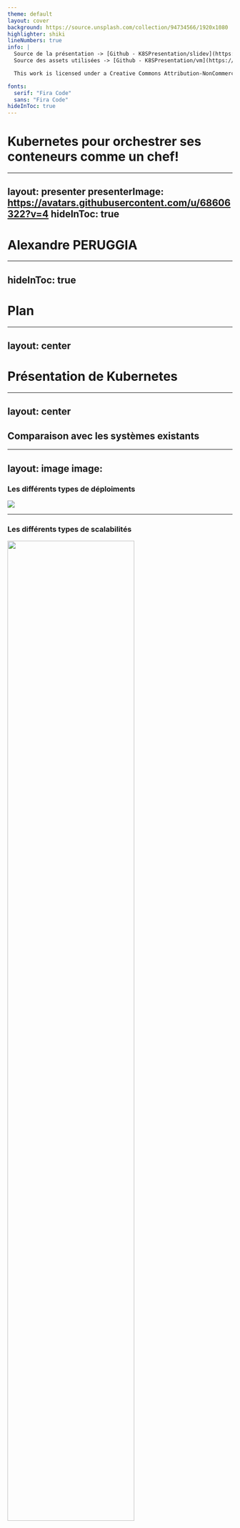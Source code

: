```yaml
---
theme: default
layout: cover
background: https://source.unsplash.com/collection/94734566/1920x1080
highlighter: shiki
lineNumbers: true
info: |
  Source de la présentation -> [Github - K8SPresentation/slidev](https://github.com/DarkOnion0/K8SPresentation/tree/main/slidev)  
  Source des assets utilisées -> [Github - K8SPresentation/vm](https://github.com/DarkOnion0/K8SPresentation/tree/main/vm)

  This work is licensed under a Creative Commons Attribution-NonCommercial 4.0 International License.

fonts:
  serif: "Fira Code"
  sans: "Fira Code"
hideInToc: true
---
```


# Kubernetes pour orchestrer ses conteneurs comme un chef!

---
layout: presenter
presenterImage: https://avatars.githubusercontent.com/u/68606322?v=4
hideInToc: true
---

# Alexandre PERUGGIA

---
hideInToc: true
---

# Plan

<Toc maxDepth=2 />

---
layout: center
---

# Présentation de Kubernetes

---
layout: center
---

## Comparaison avec les systèmes existants

---
layout: image
image: 
---

### Les différents types de déploiments

![](https://d33wubrfki0l68.cloudfront.net/26a177ede4d7b032362289c6fccd448fc4a91174/eb693/images/docs/container_evolution.svg)

---

### Les différents types de scalabilités

<img style="height: 75%;" class="m-auto" src="https://imgs.search.brave.com/SiImnaPOmV8jqu2fwHtTOyN-XpOY9uWr1a071YZuOis/rs:fit:900:712:1/g:ce/aHR0cHM6Ly9iaXRw/YW5kYS1hY2FkZW15/LmltZ2l4Lm5ldC9u/dWxsZDRjYjJmNzEt/OTUzYi00MzA4LThl/ZGMtNjM0MDhiYzM1/YTFiL2JpdHBhbmRh/LWFjYWRlbXktaW50/ZXJtZWRpYXRlLTE1/LXNjYWxpbmctaW5m/b2dyYXBoaWMucG5n/P2F1dG89Y29tcHJl/c3MlMkNmb3JtYXQm/Zml0PW1pbiZmbT1q/cGcmcT04MCZ3PTkw/MA" />

---

## Le petit point histoire

<img style="height: 75%;" class="m-auto" src="https://upload.wikimedia.org/wikipedia/commons/thumb/3/39/Kubernetes_logo_without_workmark.svg/1200px-Kubernetes_logo_without_workmark.svg.png" alt="Kubernetes logo without workmark.svg">

---

## Kubernetes, Cloud Ready ou cloud only

- Compléxité à la maintenance
- Nouveau paradigme -> *cloud native*
- Couteux ! 💸
- Distribution alternative de Kubernetes

---
layout: center
---

# Installation de Kubernetes

---
layout: center
---

## L'architecture de déploiment de K8S

---

### Serveur

<img style="height: 75%;" class="m-auto" src="https://d33wubrfki0l68.cloudfront.net/283cc20bb49089cb2ca54d51b4ac27720c1a7902/34424/docs/tutorials/kubernetes-basics/public/images/module_01_cluster.svg" />

---

### Organisation interne (namespace)

<v-clicks>

<img style="height: 55%;" class="m-auto" src="/namespace.svg" />

``` bash
kubectl --namespace $NAME [...] # Version longue + reste de la commande
kubectl -n $NAME [...] # Version courte + reste de la commande
```

```bash
$HOME/.kube/config
```

</v-clicks>

---

### Architecture - Minimal


<img style="height: 75%;" class="m-auto" src="/setup_mini.svg" />

---

### Architecture - Minimal++

<img style="height: 75%;" class="m-auto" src="/setup_mini_extra.svg" />

---

### Architecture - Recommendé (perso)

<img style="height: 75%;" class="m-auto" src="/setup_recommende.svg" />

---

### Architecture - HA

<img style="height: 75%;" class="m-auto" src="/setup_ha.svg" />

---

## Kubernetes ❤️ YAML

```yaml {all|1|2|3-8|4|5-8|6|7|8|10|12-17}
foo: hello world # Une clé d'un dictionnaire en chaine de caractère
bar: 123456789 # Une clé d'un dictionnaire en nombre
baz: # Une clé d'un dictionnaire contenant elle aussi un dictionnaire
  foo: 💙 nixos # Une clé d'un dictionnaire en chaine de caractère
  bar: # Une clé d'un dictionnaire contenant une liste
    - foo # Un élément de liste sous la forme d'une chaine de caractère
    - 123 # Un élément de liste sous la forme d'un nombre
    - baz: test # Un élément de liste représentant un dictionnaire, avec 1 clé et sa valeur sous la forme d'une chaine de caractère

--- # Sépare 2 documents YAML, ca reviendrait à créer 2 fichiers séparée et à importer les 2. C'est très pratique pour regroupper plusieurs configs dans le meme fichier

data: | # Permet d'écrire du texte sur plusiers ligne, c'est pratique pour configurer des fichiers dans les ConfigMaps
   There once was a tall man from Ealing
   Who got on a bus to Darjeeling
       It said on the door
       "Please don't sit on the floor"
   So he carefully sat on the ceiling
```

---
layout: center
---

# Les concepts de Kubernetes

---
layout: center
---

# Les mots de la fin

